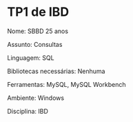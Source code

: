 # TP1 de IBD
Nome: SBBD 25 anos

Assunto: Consultas

Linguagem: SQL

Bibliotecas necessárias: Nenhuma

Ferramentas: MySQL, MySQL Workbench

Ambiente: Windows

Disciplina: IBD